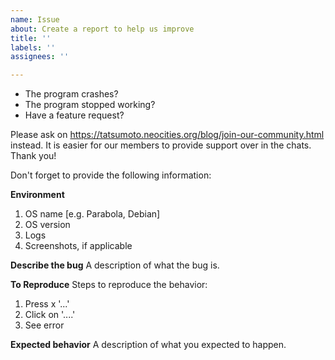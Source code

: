 ```yaml
---
name: Issue
about: Create a report to help us improve
title: ''
labels: ''
assignees: ''

---
```


- The program crashes?
- The program stopped working?
- Have a feature request?

Please ask on https://tatsumoto.neocities.org/blog/join-our-community.html instead.
It is easier for our members to provide support over in the chats. Thank you!

Don't forget to provide the following information:

**Environment**

1) OS name  [e.g. Parabola, Debian]
2) OS version
4) Logs
5) Screenshots, if applicable

**Describe the bug**
A description of what the bug is.

**To Reproduce**
Steps to reproduce the behavior:
1) Press x '...'
2) Click on '....'
3) See error

**Expected behavior**
A description of what you expected to happen.
